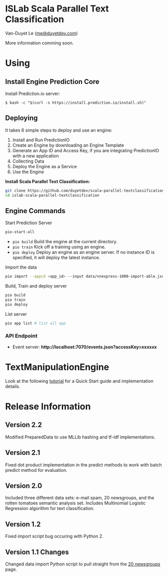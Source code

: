 # ISLab Scala Parallel Text Classification

Van-Duyet Le (me@duyetdev.com)

More information comming soon.

# Using 

## Install Engine Prediction Core 

Install Prediction.io server:
````
$ bash -c "$(curl -s https://install.prediction.io/install.sh)"
````

## Deploying 

It takes 6 simple steps to deploy and use an engine:

1. Install and Run PredictionIO
2. Create an Engine by downloading an Engine Template
3. Generate an App ID and Access Key, if you are integrating PredictionIO with a new application
4. Collecting Data
5. Deploy the Engine as a Service
6. Use the Engine

**Install Scala Parallel Text Classification:**
````bash
git clone https://github.com/duyetdev/scala-parallel-textclassification islab-scala-parallel-textclassification
cd islab-scala-parallel-textclassification
````

## Engine Commands

Start Prediction Server
````bash
pio-start-all
````


* `pio build` Build the engine at the current directory.
* `pio train` Kick off a training using an engine.
* `pio deploy` Deploy an engine as an engine server. If no instance ID is specified, it will deploy the latest instance.


Import the data
````bash
pio import --appid <app_id> --input data/vnexpress-1000-import-able.json
````

Build, Train and deploy server
````bash
pio build
pio train
pio deploy
````

List server
````bash
pio app list # list all app 
````

### API Endpoint 

* Event server: **http://localhost:7070/events.json?accessKey=xxxxxx**

# TextManipulationEngine

Look at the following [tutorial](https://docs.prediction.io/demo/textclassification/) for a Quick Start guide and implementation details.

# Release Information

## Version 2.2

Modified PreparedData to use MLLib hashing and tf-idf implementations.

## Version 2.1

Fixed dot product implementation in the predict methods to work with batch predict method for evaluation.

## Version 2.0

Included three different data sets: e-mail spam, 20 newsgroups, and the rotten tomatoes semantic analysis set. Includes Multinomial Logistic Regression algorithm for text classification.

## Version 1.2

Fixed import script bug occuring with Python 2.

## Version 1.1 Changes 

Changed data import Python script to pull straight from the [20 newsgroups](http://qwone.com/~jason/20Newsgroups/) page.

